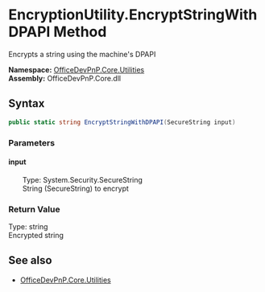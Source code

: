 # EncryptionUtility.EncryptStringWithDPAPI Method  
Encrypts a string using the machine's DPAPI  

**Namespace:** [OfficeDevPnP.Core.Utilities](OfficeDevPnP.Core.Utilities.md)  
**Assembly:** OfficeDevPnP.Core.dll  
## Syntax
```C#
public static string EncryptStringWithDPAPI(SecureString input)
```
### Parameters
#### input  
&emsp;&emsp;Type: System.Security.SecureString  
&emsp;&emsp;String (SecureString) to encrypt  

### Return Value
Type: string  
Encrypted string

## See also
- [OfficeDevPnP.Core.Utilities](OfficeDevPnP.Core.Utilities.md)
